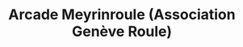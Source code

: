 ---
title: "Arcade Meyrinroule (Association Genève Roule)"
url: /meyrin/arcade-meyrinroule-association-geneve-roule/
shop: Fahrrad
---
